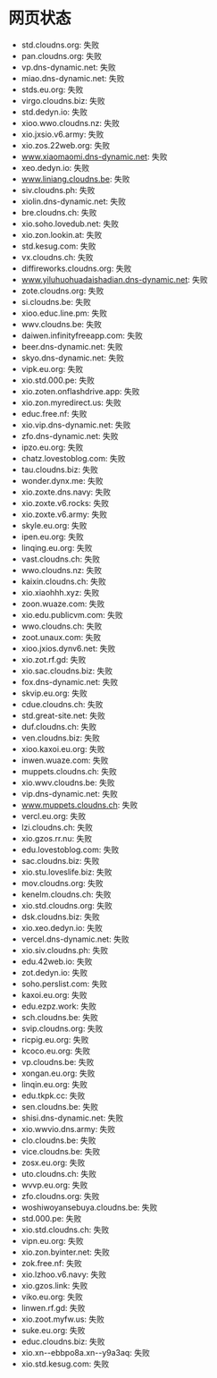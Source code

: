 # 网页状态
- std.cloudns.org: 失败
- pan.cloudns.org: 失败
- vp.dns-dynamic.net: 失败
- miao.dns-dynamic.net: 失败
- stds.eu.org: 失败
- virgo.cloudns.biz: 失败
- std.dedyn.io: 失败
- xioo.wwo.cloudns.nz: 失败
- xio.jxsio.v6.army: 失败
- xio.zos.22web.org: 失败
- www.xiaomaomi.dns-dynamic.net: 失败
- xeo.dedyn.io: 失败
- www.liniang.cloudns.be: 失败
- siv.cloudns.ph: 失败
- xiolin.dns-dynamic.net: 失败
- bre.cloudns.ch: 失败
- xio.soho.lovedub.net: 失败
- xio.zon.lookin.at: 失败
- std.kesug.com: 失败
- vx.cloudns.ch: 失败
- diffireworks.cloudns.org: 失败
- www.yiluhuohuadaishadian.dns-dynamic.net: 失败
- zote.cloudns.org: 失败
- si.cloudns.be: 失败
- xioo.educ.line.pm: 失败
- wwv.cloudns.be: 失败
- daiwen.infinityfreeapp.com: 失败
- beer.dns-dynamic.net: 失败
- skyo.dns-dynamic.net: 失败
- vipk.eu.org: 失败
- xio.std.000.pe: 失败
- xio.zoten.onflashdrive.app: 失败
- xio.zon.myredirect.us: 失败
- educ.free.nf: 失败
- xio.vip.dns-dynamic.net: 失败
- zfo.dns-dynamic.net: 失败
- ipzo.eu.org: 失败
- chatz.lovestoblog.com: 失败
- tau.cloudns.biz: 失败
- wonder.dynx.me: 失败
- xio.zoxte.dns.navy: 失败
- xio.zoxte.v6.rocks: 失败
- xio.zoxte.v6.army: 失败
- skyle.eu.org: 失败
- ipen.eu.org: 失败
- linqing.eu.org: 失败
- vast.cloudns.ch: 失败
- wwo.cloudns.nz: 失败
- kaixin.cloudns.ch: 失败
- xio.xiaohhh.xyz: 失败
- zoon.wuaze.com: 失败
- xio.edu.publicvm.com: 失败
- wwo.cloudns.ch: 失败
- zoot.unaux.com: 失败
- xioo.jxios.dynv6.net: 失败
- xio.zot.rf.gd: 失败
- xio.sac.cloudns.biz: 失败
- fox.dns-dynamic.net: 失败
- skvip.eu.org: 失败
- cdue.cloudns.ch: 失败
- std.great-site.net: 失败
- duf.cloudns.ch: 失败
- ven.cloudns.biz: 失败
- xioo.kaxoi.eu.org: 失败
- inwen.wuaze.com: 失败
- muppets.cloudns.ch: 失败
- xio.wwv.cloudns.be: 失败
- vip.dns-dynamic.net: 失败
- www.muppets.cloudns.ch: 失败
- vercl.eu.org: 失败
- lzi.cloudns.ch: 失败
- xio.gzos.rr.nu: 失败
- edu.lovestoblog.com: 失败
- sac.cloudns.biz: 失败
- xio.stu.loveslife.biz: 失败
- mov.cloudns.org: 失败
- kenelm.cloudns.ch: 失败
- xio.std.cloudns.org: 失败
- dsk.cloudns.biz: 失败
- xio.xeo.dedyn.io: 失败
- vercel.dns-dynamic.net: 失败
- xio.siv.cloudns.ph: 失败
- edu.42web.io: 失败
- zot.dedyn.io: 失败
- soho.perslist.com: 失败
- kaxoi.eu.org: 失败
- edu.ezpz.work: 失败
- sch.cloudns.be: 失败
- svip.cloudns.org: 失败
- ricpig.eu.org: 失败
- kcoco.eu.org: 失败
- vp.cloudns.be: 失败
- xongan.eu.org: 失败
- linqin.eu.org: 失败
- edu.tkpk.cc: 失败
- sen.cloudns.be: 失败
- shisi.dns-dynamic.net: 失败
- xio.wwvio.dns.army: 失败
- clo.cloudns.be: 失败
- vice.cloudns.be: 失败
- zosx.eu.org: 失败
- uto.cloudns.ch: 失败
- wvvp.eu.org: 失败
- zfo.cloudns.org: 失败
- woshiwoyansebuya.cloudns.be: 失败
- std.000.pe: 失败
- xio.std.cloudns.ch: 失败
- vipn.eu.org: 失败
- xio.zon.byinter.net: 失败
- zok.free.nf: 失败
- xio.lzhoo.v6.navy: 失败
- xio.gzos.link: 失败
- viko.eu.org: 失败
- linwen.rf.gd: 失败
- xio.zoot.myfw.us: 失败
- suke.eu.org: 失败
- educ.cloudns.biz: 失败
- xio.xn--ebbpo8a.xn--y9a3aq: 失败
- xio.std.kesug.com: 失败
